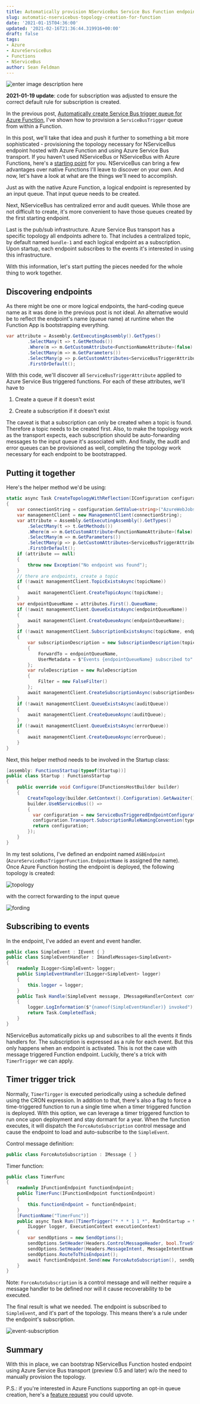 ```yaml
---
title: Automatically provision NServiceBus Service Bus Function endpoint topology
slug: automatic-nservicebus-topology-creation-for-function
date: '2021-01-15T04:36:00'
updated: '2021-02-16T21:36:44.319916+00:00'
draft: false
tags:
- Azure
- AzureServiceBus
- Functions
- NServiceBus
author: Sean Feldman
---
```

![enter image description here][1]

**2021-01-19 update**: code for subscription was adjusted to ensure the correct default rule for subscription is created.

In the previous post, [Automatically create Service Bus trigger queue for Azure Function][2], I've shown how to provision a `ServiceBusTrigger` queue from within a Function.

In this post, we'll take that idea and push it further to something a bit more sophisticated - provisioning the topology necessary for NServiceBus endpoint hosted with Azure Function and using Azure Service Bus transport. If you haven't used NServiceBus or NServiceBus with Azure Functions, here's a [starting point][3] for you. NServiceBus can bring a few advantages over native Functions I'll leave to discover on your own. And now, let's have a look at what are the things we'll need to accomplish.

Just as with the native Azure Function, a logical endpoint is represented by an input queue. That input queue needs to be created.

Next, NServiceBus has centralized error and audit queues. While those are not difficult to create, it's more convenient to have those queues created by the first starting endpoint.

Last is the pub/sub infrastructure. Azure Service Bus transport has a specific topology all endpoints adhere to. That includes a centralized topic, by default named `bundle-1` and each logical endpoint as a subscription. Upon startup, each endpoint subscribes to the events it's interested in using this infrastructure.

With this information, let's start putting the pieces needed for the whole thing to work together.

## Discovering endpoints

As there might be one or more logical endpoints, the hard-coding queue name as it was done in the previous post is not ideal. An alternative would be to reflect the endpoint's name (queue name) at runtime when the Function App is bootstrapping everything.

```csharp
var attribute = Assembly.GetExecutingAssembly().GetTypes()
        .SelectMany(t => t.GetMethods())
        .Where(m => m.GetCustomAttribute<FunctionNameAttribute>(false) != null)
        .SelectMany(m => m.GetParameters())
        .SelectMany(p => p.GetCustomAttributes<ServiceBusTriggerAttribute>(false))
        .FirstOrDefault();
```
With this code, we'll discover all `ServiceBusTriggerAttribute` applied to Azure Service Bus triggered functions. For each of these attributes, we'll have to 

1. Create a queue if it doesn't exist
2. Create a subscription if it doesn't exist

The caveat is that a subscription can only be created when a topic is found. Therefore a topic needs to be created first. Also, to make the topology work as the transport expects, each subscription should be auto-forwarding messages to the input queue it's associated with. And finally, the audit and error queues can be provisioned as well, completing the topology work necessary for each endpoint to be bootstrapped.

## Putting it together

Here's the helper method we'd be using:

```csharp
static async Task CreateTopologyWithReflection(IConfiguration configuration, string topicName = "bundle-1", string auditQueue = "audit", string errorQueue = "error")
{
    var connectionString = configuration.GetValue<string>("AzureWebJobsServiceBus");
    var managementClient = new ManagementClient(connectionString);
    var attribute = Assembly.GetExecutingAssembly().GetTypes()
        .SelectMany(t => t.GetMethods())
        .Where(m => m.GetCustomAttribute<FunctionNameAttribute>(false) != null)
        .SelectMany(m => m.GetParameters())
        .SelectMany(p => p.GetCustomAttributes<ServiceBusTriggerAttribute>(false))
        .FirstOrDefault();
    if (attribute == null)
    {
        throw new Exception("No endpoint was found");
    }
    // there are endpoints, create a topic
    if (!await managementClient.TopicExistsAsync(topicName))
    {
        await managementClient.CreateTopicAsync(topicName);
    }
    var endpointQueueName = attributes.First().QueueName;
    if (!await managementClient.QueueExistsAsync(endpointQueueName))
    {
        await managementClient.CreateQueueAsync(endpointQueueName);
    }
    if (!await managementClient.SubscriptionExistsAsync(topicName, endpointQueueName))
    {
        var subscriptionDescription = new SubscriptionDescription(topicName, endpointQueueName)
        {
            ForwardTo = endpointQueueName,
            UserMetadata = $"Events {endpointQueueName} subscribed to"
        };
        var ruleDescription = new RuleDescription
        {
            Filter = new FalseFilter()
        };
        await managementClient.CreateSubscriptionAsync(subscriptionDescription, ruleDescription);
    }
    if (!await managementClient.QueueExistsAsync(auditQueue))
    {
        await managementClient.CreateQueueAsync(auditQueue);
    }
    if (!await managementClient.QueueExistsAsync(errorQueue))
    {
        await managementClient.CreateQueueAsync(errorQueue);
    }
}
```
Next, this helper method needs to be involved in the Startup class:


```csharp
[assembly: FunctionsStartup(typeof(Startup))]
public class Startup : FunctionsStartup
{
    public override void Configure(IFunctionsHostBuilder builder)
    {
        CreateTopology(builder.GetContext().Configuration).GetAwaiter().GetResult();
        builder.UseNServiceBus(() =>
        {
          var configuration = new ServiceBusTriggeredEndpointConfiguration(AzureServiceBusTriggerFunction.EndpointName);
          configuration.Transport.SubscriptionRuleNamingConvention(type => type.Name);
          return configuration;
        });
    }
}
```
In my test solutions, I've defined an endpoint named `ASBEndpoint` (`AzureServiceBusTriggerFunction.EndpointName` is assigned the name). Once Azure Function hosting the endpoint is deployed, the following topology is created:

![topology][4]

with the correct forwarding to the input queue

![fording][5]

## Subscribing to events

In the endpoint, I've added an event and event handler.

```csharp
public class SimpleEvent : IEvent { }
public class SimpleEventHandler : IHandleMessages<SimpleEvent>
{
    readonly ILogger<SimpleEvent> logger;
    public SimpleEventHandler(ILogger<SimpleEvent> logger)
    {
        this.logger = logger;
    }
    public Task Handle(SimpleEvent message, IMessageHandlerContext context)
    {
        logger.LogInformation($"{nameof(SimpleEventHandler)} invoked");
        return Task.CompletedTask;
    }
}
```
NServiceBus automatically picks up and subscribes to all the events it finds handlers for. The subscription is expressed as a rule for each event. But this only happens when an endpoint is activated. This is not the case with message triggered Function endpoint. Luckily, there's a trick with `TimerTrigger` we can apply.

## Timer trigger trick

Normally, `TimerTirgger` is executed periodically using a schedule defined using the CRON expression. In addition to that, there's also a flag to force a time-triggered function to run a single time when a timer triggered function is deployed. With this option, we can leverage a timer triggered function to run once upon deployment and stay dormant for a year. When the function executes, it will dispatch the `ForceAutoSubscription` control message and cause the endpoint to load and auto-subscribe to the `SimpleEvent`.

Control message definition:

```csharp
public class ForceAutoSubscription : IMessage { }
```
Timer function:

```csharp
public class TimerFunc
{
    readonly IFunctionEndpoint functionEndpoint;
    public TimerFunc(IFunctionEndpoint functionEndpoint)
    {
        this.functionEndpoint = functionEndpoint;
    }
    [FunctionName("TimerFunc")]
    public async Task Run([TimerTrigger("* * * 1 1 *", RunOnStartup = true)]TimerInfo myTimer,
        ILogger logger, ExecutionContext executionContext)
    {
        var sendOptions = new SendOptions();
        sendOptions.SetHeader(Headers.ControlMessageHeader, bool.TrueString);
        sendOptions.SetHeader(Headers.MessageIntent, MessageIntentEnum.Send.ToString());
        sendOptions.RouteToThisEndpoint();
        await functionEndpoint.Send(new ForceAutoSubscription(), sendOptions, executionContext, logger);
    }
}
```
Note: `ForceAutoSubscription` is a control message and will neither require a message handler to be defined nor will it cause recoverability to be executed.

The final result is what we needed. The endpoint is subscribed to `SimpleEvent`, and it's part of the topology. This means there's a rule under the endpoint's subscription.

![event-subscription][6]

## Summary

With this in place, we can bootstrap NServiceBus Function hosted endpoint using Azure Service Bus transport (preview 0.5 and later) w/o the need to manually provision the topology.

P.S.: if you're interested in Azure Functions supporting an opt-in queue creation, here's a [feature request][7] you could upvote.


[1]: https://aspblogs.blob.core.windows.net:443/media/sfeldman/2021/automatic-nservicebus-topology-creation-for-function/pipes.jpg
[2]: https://weblogs.asp.net/sfeldman/automatic-queue-creation-for-function
[3]: https://docs.particular.net/previews/azure-functions-service-bus
[4]: https://aspblogs.blob.core.windows.net:443/media/sfeldman/2021/automatic-nservicebus-topology-creation-for-function/topology.png
[5]: https://aspblogs.blob.core.windows.net:443/media/sfeldman/2021/automatic-nservicebus-topology-creation-for-function/forwarding.png
[6]: https://aspblogs.blob.core.windows.net:443/media/sfeldman/2021/automatic-nservicebus-topology-creation-for-function/image.png
[7]: https://github.com/Azure/azure-functions-servicebus-extension/issues/130
